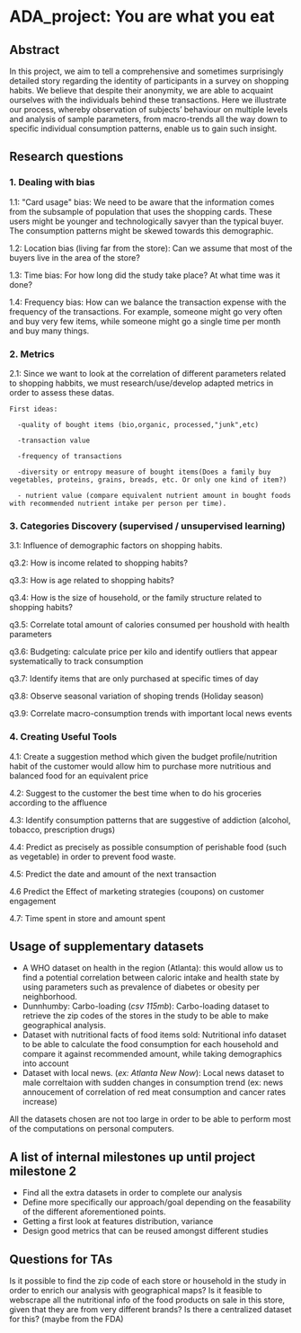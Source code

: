 # ADA_project: You are what you eat

## Abstract

In this project, we aim to tell a comprehensive and sometimes surprisingly detailed story regarding the identity of participants in a survey on shopping habits. We believe that despite their anonymity, we are able to acquaint ourselves with the individuals behind these transactions. Here we illustrate our process, whereby observation of subjects’ behaviour on multiple levels and analysis of sample parameters, from macro-trends all the way down to specific individual consumption patterns, enable us to gain such insight.

## Research questions
### 1. Dealing with bias
  1.1: "Card usage" bias: We need to be aware that the information comes from the subsample of population that uses the shopping cards. These users might be younger and technologically savyer than the typical buyer. The consumption patterns might be skewed towards this demographic.  
  
  1.2: Location bias (living far from the store): Can we assume that most of the buyers live in the area of the store? 
  
  1.3: Time bias: For how long did the study take place? At what time was it done?
  
  1.4: Frequency bias: How can we balance the transaction expense with the frequency of the transactions. For example, someone might go very often and buy very few items, while someone might go a single time per month and buy many things. 
 ### 2. Metrics
  2.1: Since we want to look at the correlation of different parameters related to shopping habbits, we must research/use/develop adapted metrics in order to assess these datas.
    
    First ideas:
    
      -quality of bought items (bio,organic, processed,"junk",etc)
      
      -transaction value
      
      -frequency of transactions
      
      -diversity or entropy measure of bought items(Does a family buy vegetables, proteins, grains, breads, etc. Or only one kind of item?)
      
      - nutrient value (compare equivalent nutrient amount in bought foods with recommended nutrient intake per person per time).

 ### 3. Categories Discovery (supervised / unsupervised learning)
  3.1: Influence of demographic factors on shopping habits. 
  
  q3.2: How is income related to shopping habits? 
  
  q3.3: How is age related to shopping habits?
  
  q3.4: How is the size of household, or the family structure related to shopping habits?
  
  q3.5: Correlate total amount of calories consumed per houshold with health parameters
  
  q3.6: Budgeting: calculate price per kilo and identify outliers that appear systematically to track consumption 
  
  q3.7: Identify items that are only purchased at specific times of day

  q3.8: Observe seasonal variation of shoping trends (Holiday season)
  
  q3.9: Correlate macro-consumption trends with important local news events


  ### 4. Creating Useful Tools
  4.1: Create a suggestion method which given the budget profile/nutrition habit of the customer would allow him to purchase more nutritious and balanced food for an equivalent price
  
  4.2: Suggest to the customer the best time when to do his groceries according to the affluence
  
  4.3: Identify consumption patterns that are suggestive of addiction (alcohol, tobacco, prescription drugs)
  
  4.4: Predict as precisely as possible consumption of perishable food (such as vegetable) in order to prevent food waste.
  
  4.5: Predict the date and amount of the next transaction

  4.6 Predict the Effect of marketing strategies (coupons) on customer engagement
  
  4.7: Time spent in store and amount spent  

## Usage of supplementary datasets
- A WHO dataset on health in the region (Atlanta): this would allow us to find a potential correlation between caloric intake and health state by using parameters such as prevalence of diabetes or obesity per neighborhood.
- Dunnhumby: Carbo-loading (_csv 115mb_): Carbo-loading dataset to retrieve the zip codes of the stores in the study to be able to make geographical analysis.
- Dataset with nutritional facts of food items sold: Nutritional info dataset to be able to calculate the food consumption for each household and compare it against recommended amount, while taking demographics into account
- Dataset with local news. (_ex: Atlanta New Now_): Local news dataset to male correltaion with sudden changes in consumption trend (ex: news annoucement of correlation of red meat consumption and cancer rates increase)

All the datasets chosen are not too large in order to be able to perform most of the computations on personal computers.

## A list of internal milestones up until project milestone 2
- Find all the extra datasets in order to complete our analysis
- Define more specifically our approach/goal depending on the feasability of the different aforementioned points.
- Getting a first look at features distribution, variance
- Design good metrics that can be reused amongst different studies

## Questions for TAs
Is it possible to find the zip code of each store or household in the study in order to enrich our analysis with geographical maps?
Is it feasible to webscrape all the nutritional info of the food products on sale in this store, given that they are from very different brands? Is there a centralized dataset for this? (maybe from the FDA)



